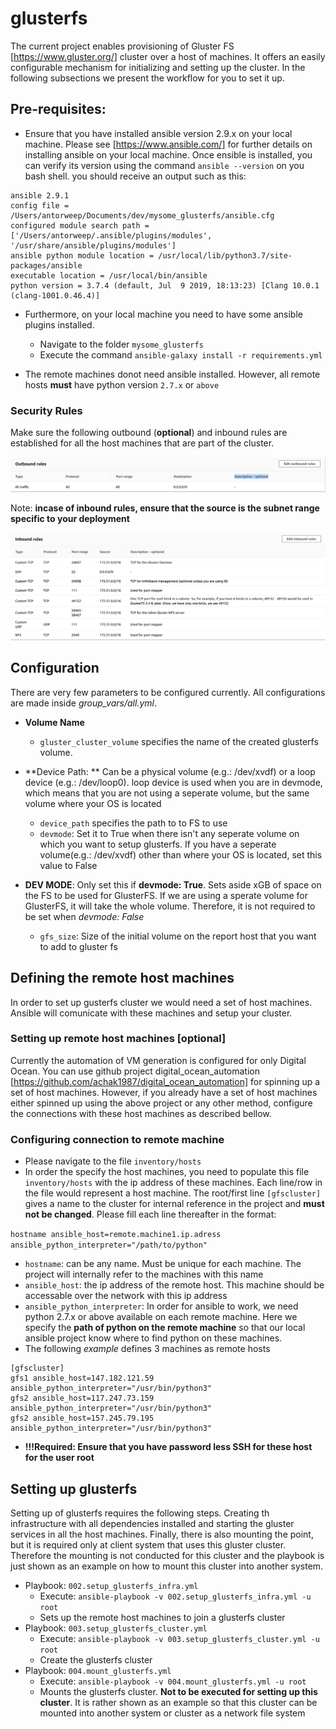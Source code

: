 # glusterfs
The current project enables provisioning of Gluster FS [https://www.gluster.org/] cluster over a host of machines.
It offers an easily configurable mechanism for initializing and setting up the cluster.
In the following subsections we present the workflow for you to set it up.

## Pre-requisites: 
- Ensure that you have installed ansible version 2.9.x on your local machine. Please see [https://www.ansible.com/] for further details on installing ansible on your local machine.
Once ensible is installed, you can verify its version using the command `ansible --version` on you bash shell. you should receive an output such as this:
```
ansible 2.9.1
config file = /Users/antorweep/Documents/dev/mysome_glusterfs/ansible.cfg
configured module search path = ['/Users/antorweep/.ansible/plugins/modules', '/usr/share/ansible/plugins/modules']
ansible python module location = /usr/local/lib/python3.7/site-packages/ansible
executable location = /usr/local/bin/ansible
python version = 3.7.4 (default, Jul  9 2019, 18:13:23) [Clang 10.0.1 (clang-1001.0.46.4)]
```
- Furthermore, on your local machine you need to have some ansible plugins installed.
  - Navigate to the folder `mysome_glusterfs`
  - Execute the command `ansible-galaxy install -r requirements.yml`

- The remote machines donot need ansible installed. However, all remote hosts **must** have python version `2.7.x` or `above`

### Security Rules
Make sure the following outbound (**optional**) and inbound rules are established for all the host machines that are part of the cluster.

![alt text](./images/outbound_rules.png)

Note: **incase of inbound rules, ensure that the source is the subnet range specific to your deployment**

![alt text](./images/inbound_rules.png)


## Configuration
There are very few parameters to be configured currently. All configurations are made inside *group_vars/all.yml*. 
  - **Volume Name**
    - `gluster_cluster_volume` specifies the name of the created glusterfs volume. 
  - **Device Path: ** Can be a physical volume (e.g.: /dev/xvdf) or a loop device (e.g.: /dev/loop0). loop device is used when you are in devmode, which means that you are not using a seperate volume, but the same volume where your OS is located
    - `device_path` specifies the path to to FS to use
    - `devmode`: Set it to True when there isn't any seperate volume on which you want to setup glusterfs. If you have a seperate volume(e.g.: /dev/xvdf) other than where your OS is located, set this value to False

  - **DEV MODE**: Only set this if **devmode: True**. Sets aside xGB of space on the FS to be used for GlusterFS. If we are using a sperate volume for GlusterFS, it will take the whole volume. Therefore, it is not required to be set when *devmode: False* 
    - `gfs_size`: Size of the initial volume on the report host that you want to add to gluster fs

## Defining the remote host machines
In order to set up gusterfs cluster we would need a set of host machines. Ansible will comunicate with these machines and setup your cluster.

### Setting up remote host machines [optional]
Currently the automation of VM generation is configured for only Digital Ocean. You can use github project digital_ocean_automation [https://github.com/achak1987/digital_ocean_automation] for spinning up a set of host machines. However, if you already have a set of host machines either spinned up using the above project or any other method, configure the connections with these host machines as described bellow. 
 
### Configuring connection to remote machine
- Please navigate to the file `inventory/hosts`
- In order the specify the host machines, you need to populate this file `inventory/hosts` with the ip address of these machines. Each line/row in the file would represent a host machine. The root/first line `[gfscluster]` gives a name to the cluster for internal reference in the project and **must not be changed**. Please fill each line thereafter in the format: 

`hostname ansible_host=remote.machine1.ip.adress ansible_python_interpreter="/path/to/python"`
  - `hostname`: can be any name. Must be unique for each machine. The project will internally refer to the machines with this name
  - `ansible_host`: the ip address of the remote host. This machine should be accessable over the network with this ip address
  - `ansible_python_interpreter`: In order for ansible to work, we need python 2.7.x or above available on each remote machine. Here we specify the **path of python on the remote machine** so that our local ansible project know where to find python on these machines.
- The following *example* defines 3 machines as remote hosts
```
[gfscluster]
gfs1 ansible_host=147.182.121.59  ansible_python_interpreter="/usr/bin/python3"
gfs2 ansible_host=117.247.73.159  ansible_python_interpreter="/usr/bin/python3"
gfs2 ansible_host=157.245.79.195  ansible_python_interpreter="/usr/bin/python3"
```
- **!!!Required: Ensure that you have password less SSH for these host for the user root**

## Setting up glusterfs
Setting up of glusterfs requires the following steps. Creating th infrastructure with all dependencies installed and starting the gluster services in all the host machines. Finally, there is also mounting the point, but it is required only at client system that uses this gluster cluster. Therefore the mounting is not conducted for this cluster and the playbook is just shown as an example on how to mount this cluster into another system.

- Playbook: `002.setup_glusterfs_infra.yml`
  - Execute: `ansible-playbook -v 002.setup_glusterfs_infra.yml -u root`
  - Sets up the remote host machines to join a glusterfs cluster
- Playbook: `003.setup_glusterfs_cluster.yml`
  - Execute: `ansible-playbook -v 003.setup_glusterfs_cluster.yml -u root`
  - Create the glusterfs cluster
- Playbook: `004.mount_glusterfs.yml`
    - Execute: `ansible-playbook -v 004.mount_glusterfs.yml -u root`
    - Mounts the glusterfs cluster. **Not to be executed for setting up this cluster**. It is rather shown as an example so that this cluster can be mounted into another system or cluster as a network file system